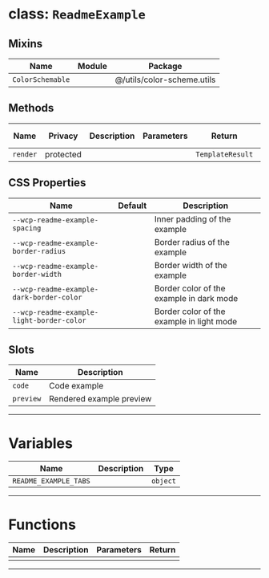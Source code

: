 # class: `ReadmeExample`

## Mixins

| Name             | Module | Package                    |
| ---------------- | ------ | -------------------------- |
| `ColorSchemable` |        | @/utils/color-scheme.utils |

## Methods

| Name     | Privacy   | Description | Parameters | Return           | Inherited From |
| -------- | --------- | ----------- | ---------- | ---------------- | -------------- |
| `render` | protected |             |            | `TemplateResult` |                |

## CSS Properties

| Name                                      | Default | Description                               |
| ----------------------------------------- | ------- | ----------------------------------------- |
| `--wcp-readme-example-spacing`            |         | Inner padding of the example              |
| `--wcp-readme-example-border-radius`      |         | Border radius of the example              |
| `--wcp-readme-example-border-width`       |         | Border width of the example               |
| `--wcp-readme-example-dark-border-color`  |         | Border color of the example in dark mode  |
| `--wcp-readme-example-light-border-color` |         | Border color of the example in light mode |

## Slots

| Name      | Description              |
| --------- | ------------------------ |
| `code`    | Code example             |
| `preview` | Rendered example preview |

<hr/>

# Variables

| Name                  | Description | Type     |
| --------------------- | ----------- | -------- |
| `README_EXAMPLE_TABS` |             | `object` |

<hr/>

# Functions

| Name | Description | Parameters | Return |
| ---- | ----------- | ---------- | ------ |
|      |             |            |        |

<hr/>
